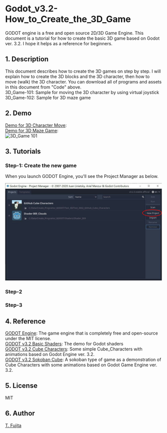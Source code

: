 # Godot_v3.2-How_to_Create_the_3D_Game
GODOT engine is a free and open source 2D/3D Game Engine. This document is a tutorial for how to create the basic 3D game based on Godot ver. 3.2. I hope it helps as a reference for beginners.  
  
## 1. Description
This document describes how to create the 3D games on step by step. I will explain how to create the 3D blocks and the 3D character, then how to move (walk) the 3D character. You can download all of programs and assets in this document from "Code" above.   
3D_Game-101: Sample for moving the 3D character by using virtual joystick   
3D_Game-102: Sample for 3D maze game  
  
## 2. Demo

[Demo for 3D Character Move](https://github.com/To-Fujita/Godot_v3.2-How_to_Create_the_3D_Game/tree/main/3D_Game-101/3D_Game-101.html):   
[Demo for 3D Maze Game](https://github.com/To-Fujita/Godot_v3.2-How_to_Create_the_3D_Game/tree/main/3D_Game-102/3D_Game-102.html):   
![3D_Game 101](https://github.com/To-Fujita/Images/blob/master/3D_Game-001.gif "Demo for 3D Game 101")  

## 3. Tutorials

### Step-1: Create the new game
When you launch GODOT Engine, you'll see the Project Manager as below. 
  
![Godot 101](https://github.com/To-Fujita/Images/blob/master/Godot-101.jpg "Godot 101")  

### Step-2

### Step-3


## 4. Reference
[GODOT Engine](https://godotengine.org/): The game engine that is completely free and open-source under the MIT license.  
[GODOT v3.2 Basic Shaders](https://github.com/To-Fujita/Godot_v3.2-Basic_Shaders): The demo for Godot shaders  
[GODOT v3.2 Cube Characters](https://github.com/To-Fujita/Godot_v3.2-Cube_Characters): Some simple Cube_Characters with animations based on Godot Engine ver. 3.2.  
[GODOT v3.2 Sokoban Cube](https://github.com/To-Fujita/Godot_v3.2-Sokoban_Cube): A sokoban type of game as a demonstration of Cube Characters with some animations based on Godot Game Engine ver. 3.2.  

## 5. License
MIT  

## 6. Author
[T. Fujita](https://github.com/To-Fujita)  
